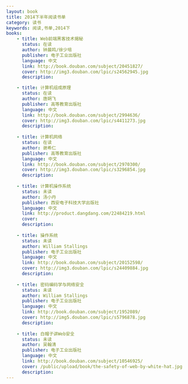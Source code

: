 ```yaml
---
layout: book
title: 2014下半年阅读书单
category: 读书
keywords: 阅读,书单,2014下
books: 
    - title: Web前端黑客技术揭秘
      status: 在读
      author: 钟晨鸣/徐少培
      publisher: 电子工业出版社
      language: 中文
      link: http://book.douban.com/subject/20451827/
      cover: http://img3.douban.com/lpic/s24562945.jpg
      description: 

    - title: 计算机组成原理
      status: 在读
      author: 唐朔飞 
      publisher: 高等教育出版社
      language: 中文
      link: http://book.douban.com/subject/2994636/
      cover: http://img3.douban.com/lpic/s4411273.jpg
      description: 
      
    - title: 计算机网络
      status: 在读
      author: 谢希仁
      publisher: 高等教育出版社
      language: 中文
      link: http://book.douban.com/subject/2970300/
      cover: http://img3.douban.com/lpic/s3296854.jpg
      description: 
      
    - title: 计算机操作系统
      status: 未读
      author: 汤小丹
      publisher: 西安电子科技大学出版社
      language: 中文
      link: http://product.dangdang.com/22484219.html
      cover: 
      description: 
    
    - title: 操作系统
      status: 未读
      author: William Stallings 
      publisher: 电子工业出版社
      language: 中文
      link: http://book.douban.com/subject/20152598/
      cover: http://img3.douban.com/lpic/s24409884.jpg
      description:     
    
    - title: 密码编码学与网络安全
      status: 未读
      author: William Stallings 
      publisher: 电子工业出版社
      language: 中文
      link: http://book.douban.com/subject/1952089/
      cover: http://img5.douban.com/lpic/s5796878.jpg
      description:  
      
    - title: 白帽子讲Web安全
      status: 未读
      author: 吴翰清
      publisher: 电子工业出版社
      language: 中文
      link: http://book.douban.com/subject/10546925/
      cover: /public/upload/book/the-safety-of-web-by-white-hat.jpg
      description: 
---
```

